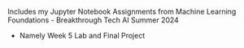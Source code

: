 Includes my Jupyter Notebook Assignments from Machine Learning Foundations - Breakthrough Tech AI Summer 2024 

- Namely Week 5 Lab and Final Project 
